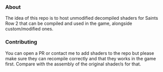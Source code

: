 ### About
The idea of this repo is to host unmodified decompiled shaders for Saints Row 2 that can be compiled and used in the game, alongside custom/modified ones.

### Contributing

You can open a PR or contact me to add shaders to the repo but please make sure they can recompile correctly and that they works in the game first. Compare with the assembly of the original shader/s for that.
